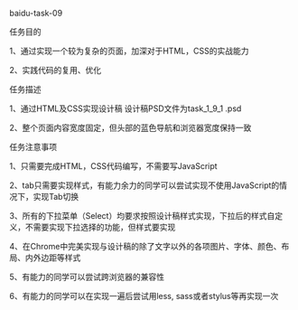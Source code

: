 
baidu-task-09  
 
任务目的    

1、通过实现一个较为复杂的页面，加深对于HTML，CSS的实战能力

2、实践代码的复用、优化


任务描述

1、通过HTML及CSS实现设计稿 设计稿PSD文件为task_1_9_1 .psd

2、整个页面内容宽度固定，但头部的蓝色导航和浏览器宽度保持一致


任务注意事项

1、只需要完成HTML，CSS代码编写，不需要写JavaScript

2、tab只需要实现样式，有能力余力的同学可以尝试实现不使用JavaScript的情况下，实现Tab切换

3、所有的下拉菜单（Select）均要求按照设计稿样式实现，下拉后的样式自定义，不需要实现下拉选择的功能，但样式要实现

4、在Chrome中完美实现与设计稿的除了文字以外的各项图片、字体、颜色、布局、内外边距等样式

5、有能力的同学可以尝试跨浏览器的兼容性

6、有能力的同学可以在实现一遍后尝试用less, sass或者stylus等再实现一次
